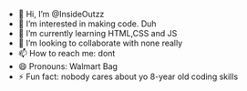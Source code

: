 - 👋 Hi, I’m @InsideOutzz
- 👀 I’m interested in making code. Duh
- 🌱 I’m currently learning HTML,CSS and JS
- 💞️ I’m looking to collaborate with none really
- 📫 How to reach me: dont
- 😄 Pronouns: Walmart Bag
- ⚡ Fun fact: nobody cares about yo 8-year old coding skills

<!---
InsideOutzz/InsideOutzz is a ✨ special ✨ repository because its `README.md` (this file) appears on your GitHub profile.
You can click the Preview link to take a look at your changes.
--->
